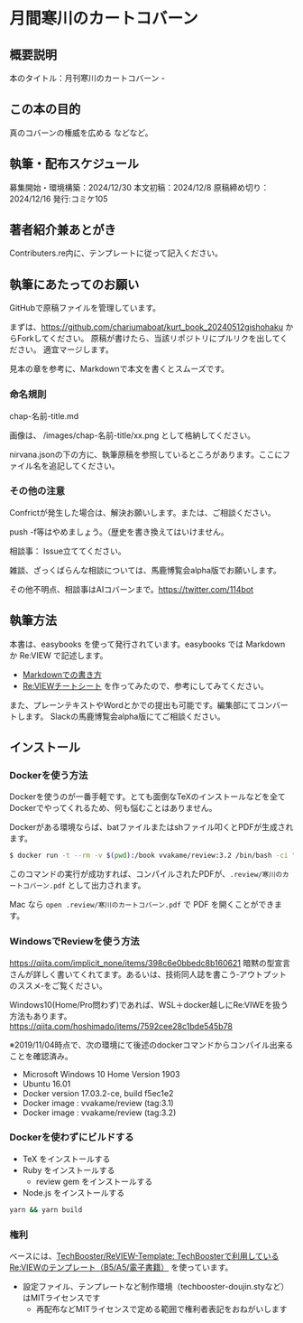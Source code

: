 # 月間寒川のカートコバーン

## 概要説明
本のタイトル：月刊寒川のカートコバーン - 

## この本の目的
真のコバーンの権威を広める
などなど。

## 執筆・配布スケジュール
募集開始・環境構築：2024/12/30
本文初稿：2024/12/8
原稿締め切り：2024/12/16
発行:コミケ105

## 著者紹介兼あとがき
Contributers.re内に、テンプレートに従って記入ください。

## 執筆にあたってのお願い
GitHubで原稿ファイルを管理しています。

まずは、https://github.com/chariumaboat/kurt_book_20240512gishohaku からForkしてください。
原稿が書けたら、当該リポジトリにプルリクを出してください。
適宜マージします。

見本の章を参考に、Markdownで本文を書くとスムーズです。

### 命名規則
chap-名前-title.md

画像は、
/images/chap-名前-title/xx.png
として格納してください。

nirvana.jsonの下の方に、執筆原稿を参照しているところがあります。ここにファイル名を追記してください。

### その他の注意

Confrictが発生した場合は、解決お願いします。または、ご相談ください。

push -f等はやめましょう。（歴史を書き換えてはいけません。

相談事：
Issue立ててください。

雑談、ざっくばらんな相談については、馬鹿博覧会alpha版でお願いします。

その他不明点、相談事はAIコバーンまで。https://twitter.com/114bot

## 執筆方法

本書は、easybooks を使って発行されています。easybooks では Markdown か Re:VIEW で記述します。

* [Markdownでの書き方](https://raw.githubusercontent.com/erukiti/easybooks/master/example/about-easybooks.md)
* [Re:VIEWチートシート](https://gist.github.com/erukiti/c4e3189dda179a0f0b73299fb5787838) を作ってみたので、参考にしてみてください。

また、プレーンテキストやWordとかでの提出も可能です。編集部にてコンバートします。
Slackの馬鹿博覧会alpha版にてご相談ください。

## インストール

### Dockerを使う方法

Dockerを使うのが一番手軽です。とても面倒なTeXのインストールなどを全てDockerでやってくれるため、何も悩むことはありません。

Dockerがある環境ならば、batファイルまたはshファイル叩くとPDFが生成されます。

```sh
$ docker run -t --rm -v $(pwd):/book vvakame/review:3.2 /bin/bash -ci "cd /book && yarn && yarn build"
```

このコマンドの実行が成功すれば、コンパイルされたPDFが、`.review/寒川のカートコバーン.pdf` として出力されます。

Mac なら `open .review/寒川のカートコバーン.pdf` で PDF を開くことができます。

### WindowsでReviewを使う方法

https://qiita.com/implicit_none/items/398c6e0bbedc8b160621
暗黙の型宣言さんが詳しく書いてくれてます。あるいは、技術同人誌を書こう‐アウトプットのススメ‐をご覧ください。

Windows10(Home/Pro問わず)であれば、WSL＋docker越しにRe:VIWEを扱う方法もあります。https://qiita.com/hoshimado/items/7592cee28c1bde545b78

※2019/11/04時点で、次の環境にて後述のdockerコマンドからコンパイル出来ることを確認済み。

<!-- (3.1指定は、2.x環境と共存のため) -->

* Microsoft Windows 10 Home Version 1903 
* Ubuntu 16.01
* Docker version 17.03.2-ce, build f5ec1e2
* Docker image : vvakame/review (tag:3.1)
* Docker image : vvakame/review (tag:3.2)

### Dockerを使わずにビルドする

* TeX をインストールする
* Ruby をインストールする
  * review gem をインストールする
* Node.js をインストールする

```sh
yarn && yarn build
```

### 権利

ベースには、[TechBooster/ReVIEW\-Template: TechBoosterで利用しているRe:VIEWのテンプレート（B5/A5/電子書籍）](https://github.com/TechBooster/ReVIEW-Template) を使っています。

  * 設定ファイル、テンプレートなど制作環境（techbooster-doujin.styなど）はMITライセンスです
    * 再配布などMITライセンスで定める範囲で権利者表記をおねがいします
